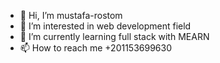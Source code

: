 - 👋 Hi, I’m mustafa-rostom
- 👀 I’m interested in web development field
- 🌱 I’m currently learning full stack with MEARN
- 📫 How to reach me +201153699630

<!---
mustafa-rostom/mustafa-rostom is a ✨ special ✨ repository because its `README.md` (this file) appears on your GitHub profile.
You can click the Preview link to take a look at your changes.
--->
